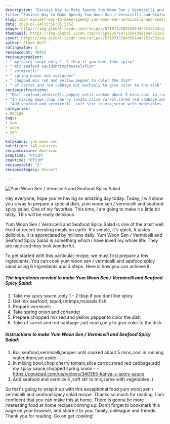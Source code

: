 ```yaml
---
description: "Easiest Way to Make Speedy Yum Woon Sen / Vermicelli and Seafood Spicy Salad"
title: "Easiest Way to Make Speedy Yum Woon Sen / Vermicelli and Seafood Spicy Salad"
slug: 1227-easiest-way-to-make-speedy-yum-woon-sen-vermicelli-and-seafood-spicy-salad
date: 2020-07-24T15:56:55.535Z
image: https://img-global.cpcdn.com/recipes/5719713284358144/751x532cq70/yum-woon-sen-vermicelli-and-seafood-spicy-salad-recipe-main-photo.jpg
thumbnail: https://img-global.cpcdn.com/recipes/5719713284358144/751x532cq70/yum-woon-sen-vermicelli-and-seafood-spicy-salad-recipe-main-photo.jpg
cover: https://img-global.cpcdn.com/recipes/5719713284358144/751x532cq70/yum-woon-sen-vermicelli-and-seafood-spicy-salad-recipe-main-photo.jpg
author: Ethel Huff
ratingvalue: 4
reviewcount: 40425
recipeingredient:
- " my spicy sauce only 1  2 tbsp if you dont like spicy"
- " mix seafood squidshrimpsmusselsfish"
- " vermicelli"
- " spring onion and coriander"
- " chopped mix red and yellow pepper to color the dish"
- " of carrot and red cabbage not muchonly to give color to the dish"
recipeinstructions:
- "Boil seafood,vermicelli,pepper until cooked about 5 mins,cool in running water,drain,set aside"
- "In mixing bowl,chop cherry tomato,slice carrot,shred red cabbage,add my spicy sauce,chopped spring onion  https://cookpad.com/us/recipes/340355-kanya-s-spicy-sauce"
- "Add seafood and vermicelli ,soft stir to mix,serve with vegetables :)"
categories:
- Recipe
tags:
- yum
- woon
- sen

katakunci: yum woon sen 
nutrition: 145 calories
recipecuisine: American
preptime: "PT11M"
cooktime: "PT31M"
recipeyield: "2"
recipecategory: Dessert

---
```



![Yum Woon Sen / Vermicelli and Seafood Spicy Salad](https://img-global.cpcdn.com/recipes/5719713284358144/751x532cq70/yum-woon-sen-vermicelli-and-seafood-spicy-salad-recipe-main-photo.jpg)

Hey everyone, hope you're having an amazing day today. Today, I will show you a way to prepare a special dish, yum woon sen / vermicelli and seafood spicy salad. One of my favorites. This time, I am going to make it a little bit tasty. This will be really delicious.

Yum Woon Sen / Vermicelli and Seafood Spicy Salad is one of the most well liked of recent trending meals on earth. It's simple, it's quick, it tastes delicious. It is appreciated by millions daily. Yum Woon Sen / Vermicelli and Seafood Spicy Salad is something which I have loved my whole life. They are nice and they look wonderful.




To get started with this particular recipe, we must first prepare a few ingredients. You can cook yum woon sen / vermicelli and seafood spicy salad using 6 ingredients and 3 steps. Here is how you can achieve it.

<!--inarticleads1-->

##### The ingredients needed to make Yum Woon Sen / Vermicelli and Seafood Spicy Salad:

1. Take  my spicy sauce ,only 1 - 2 tbsp if you dont like spicy
1. Get  mix seafood; squid,shrimps,mussels,fish
1. Prepare  vermicelli
1. Take  spring onion and coriander
1. Prepare  chopped mix red and yellow pepper to color the dish
1. Take  of carrot and red cabbage ,not much,only to give color to the dish




<!--inarticleads2-->

##### Instructions to make Yum Woon Sen / Vermicelli and Seafood Spicy Salad:

1. Boil seafood,vermicelli,pepper until cooked about 5 mins,cool in running water,drain,set aside
1. In mixing bowl,chop cherry tomato,slice carrot,shred red cabbage,add my spicy sauce,chopped spring onion -  - https://cookpad.com/us/recipes/340355-kanya-s-spicy-sauce
1. Add seafood and vermicelli ,soft stir to mix,serve with vegetables :)




So that's going to wrap it up with this exceptional food yum woon sen / vermicelli and seafood spicy salad recipe. Thanks so much for reading. I am confident that you can make this at home. There is gonna be more interesting food at home recipes coming up. Don't forget to bookmark this page on your browser, and share it to your family, colleague and friends. Thank you for reading. Go on get cooking!
